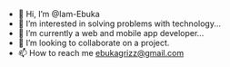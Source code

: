 - 👋 Hi, I’m @Iam-Ebuka
- 👀 I’m interested in solving problems with technology...
- 🌱 I’m currently a web and mobile app developer...
- 💞️ I’m looking to collaborate on a project.
- 📫 How to reach me ebukagrizz@gmail.com

<!---
Iam-Ebuka/Iam-Ebuka is a ✨ special ✨ repository because its `README.md` (this file) appears on your GitHub profile.
You can click the Preview link to take a look at your changes.
--->
